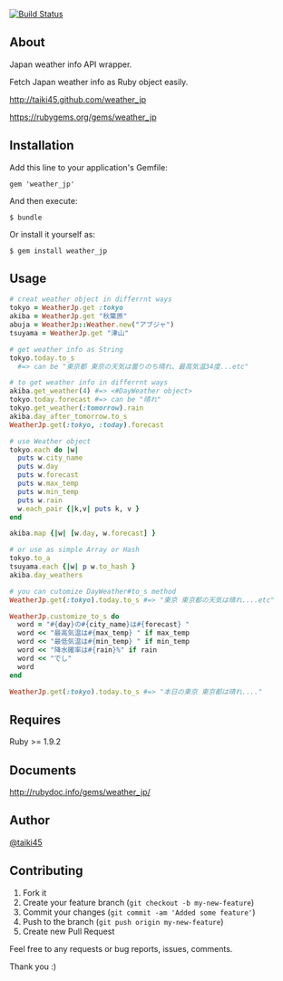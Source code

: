 [![Build Status](https://secure.travis-ci.org/Taiki45/weather_jp.png?branch=master)](http://travis-ci.org/Taiki45/weather_jp)

## About

Japan weather info API wrapper.

Fetch Japan weather info as Ruby object easily.

http://taiki45.github.com/weather_jp

https://rubygems.org/gems/weather_jp

## Installation

Add this line to your application's Gemfile:

    gem 'weather_jp'

And then execute:

    $ bundle

Or install it yourself as:

    $ gem install weather_jp

## Usage

```ruby
# creat weather object in differrnt ways
tokyo = WeatherJp.get :tokyo
akiba = WeatherJp.get "秋葉原"
abuja = WeatherJp::Weather.new("アブジャ")
tsuyama = WeatherJp.get "津山"

# get weather info as String
tokyo.today.to_s
  #=> can be "東京都 東京の天気は曇りのち晴れ、最高気温34度...etc"

# to get weather info in differrnt ways
akiba.get_weather(4) #=> <#DayWeather object>
tokyo.today.forecast #=> can be "晴れ"
tokyo.get_weather(:tomorrow).rain
akiba.day_after_tomorrow.to_s
WeatherJp.get(:tokyo, :today).forecast

# use Weather object
tokyo.each do |w|
  puts w.city_name
  puts w.day
  puts w.forecast
  puts w.max_temp
  puts w.min_temp
  puts w.rain
  w.each_pair {|k,v| puts k, v }
end

akiba.map {|w| [w.day, w.forecast] }

# or use as simple Array or Hash
tokyo.to_a
tsuyama.each {|w| p w.to_hash }
akiba.day_weathers

# you can cutomize DayWeather#to_s method
WeatherJp.get(:tokyo).today.to_s #=> "東京 東京都の天気は晴れ....etc"

WeatherJp.customize_to_s do
  word = "#{day}の#{city_name}は#{forecast} "
  word << "最高気温は#{max_temp} " if max_temp
  word << "最低気温は#{min_temp} " if min_temp
  word << "降水確率は#{rain}%" if rain
  word << "でし"
  word
end

WeatherJp.get(:tokyo).today.to_s #=> "本日の東京 東京都は晴れ...."

```

## Requires

Ruby >= 1.9.2

## Documents

http://rubydoc.info/gems/weather_jp/

## Author

[@taiki45](https://twitter.com/taiki45)

## Contributing

1. Fork it
2. Create your feature branch (`git checkout -b my-new-feature`)
3. Commit your changes (`git commit -am 'Added some feature'`)
4. Push to the branch (`git push origin my-new-feature`)
5. Create new Pull Request

Feel free to any requests or bug reports, issues, comments.

Thank you :)
